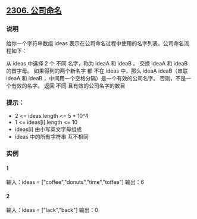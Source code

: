 ## [2306. 公司命名](https://leetcode.cn/problems/naming-a-company/)

### 说明
给你一个字符串数组 ideas 表示在公司命名过程中使用的名字列表。公司命名流程如下：

从 ideas 中选择 2 个 不同 名字，称为 ideaA 和 ideaB 。
交换 ideaA 和 ideaB 的首字母。
如果得到的两个新名字 都 不在 ideas 中，那么 ideaA ideaB（串联 ideaA 和 ideaB ，中间用一个空格分隔）是一个有效的公司名字。
否则，不是一个有效的名字。
返回 不同 且有效的公司名字的数目

### 提示：
* 2 <= ideas.length <= 5 * 10^4
* 1 <= ideas[i].length <= 10
* ideas[i] 由小写英文字母组成
* ideas 中的所有字符串 互不相同

### 实例
#### 1
输入：ideas = ["coffee","donuts","time","toffee"]
输出：6

#### 2
输入：ideas = ["lack","back"]
输出：0